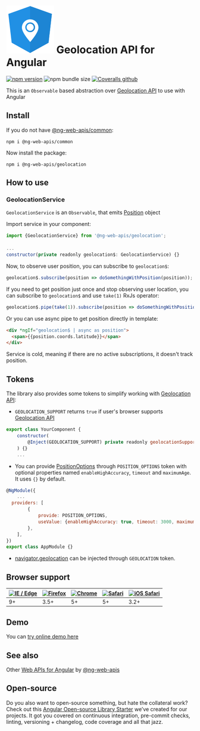 # ![ng-web-apis logo](https://raw.githubusercontent.com/Tinkoff/ng-web-apis/main/libs/geolocation/logo.svg) Geolocation API for Angular

[![npm version](https://img.shields.io/npm/v/@ng-web-apis/geolocation.svg)](https://npmjs.com/package/@ng-web-apis/geolocation)
![npm bundle size](https://img.shields.io/bundlephobia/minzip/@ng-web-apis/geolocation)
[![Coveralls github](https://img.shields.io/coveralls/github/ng-web-apis/geolocation)](https://coveralls.io/github/ng-web-apis/geolocation?branch=master)

This is an `Observable` based abstraction over
[Geolocation API](https://developer.mozilla.org/en-US/docs/Web/API/Geolocation_API) to use with Angular

## Install

If you do not have [@ng-web-apis/common](https://github.com/tinkoff/ng-web-apis/tree/main/libs/common):

```
npm i @ng-web-apis/common
```

Now install the package:

```
npm i @ng-web-apis/geolocation
```

## How to use

### GeolocationService

`GeolocationService` is an `Observable`, that emits
[Position](https://developer.mozilla.org/en-US/docs/Web/API/GeolocationPosition) object

Import service in your component:

```js
import {GeolocationService} from '@ng-web-apis/geolocation';

...
constructor(private readonly geolocation$: GeolocationService) {}
```

Now, to observe user position, you can subscribe to `geolocation$`:

```js
geolocation$.subscribe(position => doSomethingWithPosition(position));
```

If you need to get position just once and stop observing user location, you can subscribe to `geolocation$` and use
`take(1)` RxJs operator:

```js
geolocation$.pipe(take(1)).subscribe(position => doSomethingWithPosition(position));
```

Or you can use async pipe to get position directly in template:

```html
<div *ngIf="geolocation$ | async as position">
  <span>{{position.coords.latitude}}</span>
</div>
```

Service is cold, meaning if there are no active subscriptions, it doesn't track position.

## Tokens

The library also provides some tokens to simplify working with
[Geolocation API](https://developer.mozilla.org/en-US/docs/Web/API/Geolocation_API):

- `GEOLOCATION_SUPPORT` returns `true` if user's browser supports
  [Geolocation API](https://developer.mozilla.org/en-US/docs/Web/API/Geolocation_API)

```js
export class YourComponent {
    constructor(
        @Inject(GEOLOCATION_SUPPORT) private readonly geolocationSupport: boolean
    ) {}
    ...
```

- You can provide [PositionOptions](https://developer.mozilla.org/en-US/docs/Web/API/PositionOptions) through
  `POSITION_OPTIONS` token with optional properties named `enableHighAccuracy`, `timeout` and `maximumAge`. It uses `{}`
  by default.

```js
@NgModule({
    ...
  providers: [
        {
            provide: POSITION_OPTIONS,
            useValue: {enableHighAccuracy: true, timeout: 3000, maximumAge: 1000},
        },
    ],
})
export class AppModule {}
```

- [navigator.geolocation](https://developer.mozilla.org/ru/docs/Web/API/Navigator/geolocation) can be injected through
  `GEOLOCATION` token.

## Browser support

| [<img src="https://raw.githubusercontent.com/alrra/browser-logos/master/src/edge/edge_48x48.png" alt="IE / Edge" width="24px" height="24px" />](http://godban.github.io/browsers-support-badges/)<br/> | [<img src="https://raw.githubusercontent.com/alrra/browser-logos/master/src/firefox/firefox_48x48.png" alt="Firefox" width="24px" height="24px" />](http://godban.github.io/browsers-support-badges/)<br/> | [<img src="https://raw.githubusercontent.com/alrra/browser-logos/master/src/chrome/chrome_48x48.png" alt="Chrome" width="24px" height="24px" />](http://godban.github.io/browsers-support-badges/)<br/> | [<img src="https://raw.githubusercontent.com/alrra/browser-logos/master/src/safari/safari_48x48.png" alt="Safari" width="24px" height="24px" />](http://godban.github.io/browsers-support-badges/)<br/> | [<img src="https://raw.githubusercontent.com/alrra/browser-logos/master/src/safari-ios/safari-ios_48x48.png" alt="iOS Safari" width="24px" height="24px" />](http://godban.github.io/browsers-support-badges/)<br/> |
| ------------------------------------------------------------------------------------------------------------------------------------------------------------------------------------------------------ | ---------------------------------------------------------------------------------------------------------------------------------------------------------------------------------------------------------- | ------------------------------------------------------------------------------------------------------------------------------------------------------------------------------------------------------- | ------------------------------------------------------------------------------------------------------------------------------------------------------------------------------------------------------- | ------------------------------------------------------------------------------------------------------------------------------------------------------------------------------------------------------------------- |
| 9+                                                                                                                                                                                                     | 3.5+                                                                                                                                                                                                       | 5+                                                                                                                                                                                                      | 5+                                                                                                                                                                                                      | 3.2+                                                                                                                                                                                                                |

## Demo

You can [try online demo here](https://tinkoff.github.io/ng-web-apis/geolocation)

## See also

Other [Web APIs for Angular](https://tinkoff.github.io/ng-web-apis/) by
[@ng-web-apis](https://github.com/tinkoff/ng-web-apis)

## Open-source

Do you also want to open-source something, but hate the collateral work? Check out this
[Angular Open-source Library Starter](https://github.com/TinkoffCreditSystems/angular-open-source-starter) we’ve created
for our projects. It got you covered on continuous integration, pre-commit checks, linting, versioning + changelog, code
coverage and all that jazz.
